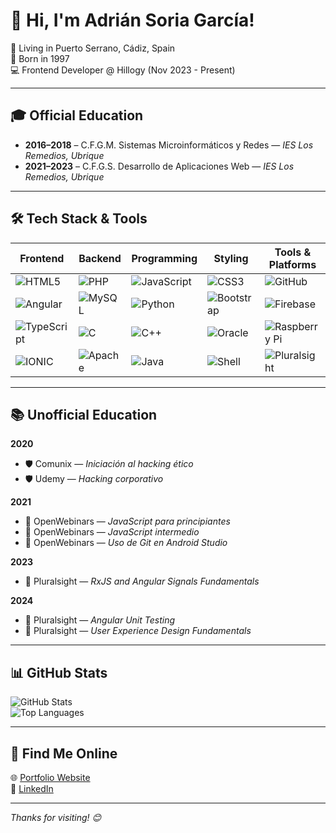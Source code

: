 # 👋 Hi, I'm Adrián Soria García!

📍 Living in Puerto Serrano, Cádiz, Spain  
🎂 Born in 1997  
💻 Frontend Developer @ Hillogy (Nov 2023 - Present)

---

## 🎓 Official Education

- **2016–2018** – C.F.G.M. Sistemas Microinformáticos y Redes — *IES Los Remedios, Ubrique*  
- **2021–2023** – C.F.G.S. Desarrollo de Aplicaciones Web — *IES Los Remedios, Ubrique*

---

## 🛠️ Tech Stack & Tools

| Frontend | Backend | Programming | Styling | Tools & Platforms |
| -------- | ------- | ----------- | ------- | ----------------- |
| ![HTML5](https://img.shields.io/badge/html5-%23E34F26.svg?logo=html5&logoColor=white) | ![PHP](https://img.shields.io/badge/php-%23777BB4.svg?logo=php&logoColor=white) | ![JavaScript](https://img.shields.io/badge/javascript-%23323330.svg?logo=javascript) | ![CSS3](https://img.shields.io/badge/css3-%231572B6.svg?logo=css3&logoColor=white) | ![GitHub](https://img.shields.io/badge/github-%23121011.svg?logo=github) |
| ![Angular](https://img.shields.io/badge/angular-%23DD0031.svg?logo=angular&logoColor=white) | ![MySQL](https://img.shields.io/badge/mysql-%2300000f.svg?logo=mysql&logoColor=white) | ![Python](https://img.shields.io/badge/python-%2314354C.svg?logo=python&logoColor=white) | ![Bootstrap](https://img.shields.io/badge/bootstrap-%23563D7C.svg?logo=bootstrap&logoColor=white) | ![Firebase](https://img.shields.io/badge/firebase-%23039BE5.svg?logo=firebase) |
| ![TypeScript](https://img.shields.io/badge/-typescript-blue?logo=typescript&logoColor=white) | ![C](https://img.shields.io/badge/c-%2300599C.svg?logo=c&logoColor=white) | ![C++](https://img.shields.io/badge/c++-%2300599C.svg?logo=c%2B%2B&logoColor=white) | ![Oracle](https://img.shields.io/badge/oracle-%23F00000.svg?logo=oracle&logoColor=white) | ![Raspberry Pi](https://img.shields.io/badge/-Raspberry%20Pi-C51A4A?logo=raspberry-pi) |
| ![IONIC](https://img.shields.io/badge/ionic-eeeeee?logo=ionic&logoColor=black) | ![Apache](https://img.shields.io/badge/apache-%23D42029.svg?logo=apache&logoColor=white) | ![Java](https://img.shields.io/badge/java-%23ED8B00.svg?logo=java&logoColor=white) | ![Shell](https://img.shields.io/badge/c%23-%23239120.svg?logo=c-sharp&logoColor=white) | ![Pluralsight](https://img.shields.io/badge/-Pluralsight-EE3057?logo=pluralsight&logoColor=white) |

---

## 📚 Unofficial Education

**2020**  
- 🛡️ Comunix — *Iniciación al hacking ético*  
- 🛡️ Udemy — *Hacking corporativo*

**2021**  
- 🧠 OpenWebinars — *JavaScript para principiantes*  
- 🧠 OpenWebinars — *JavaScript intermedio*  
- 🧠 OpenWebinars — *Uso de Git en Android Studio*

**2023**  
- 🎯 Pluralsight — *RxJS and Angular Signals Fundamentals*

**2024**  
- 🧪 Pluralsight — *Angular Unit Testing*  
- 🎨 Pluralsight — *User Experience Design Fundamentals*

---

## 📊 GitHub Stats

![GitHub Stats](https://github-readme-stats.vercel.app/api?username=adriansoriagarcia&show_icons=true&theme=default)  
![Top Languages](https://github-readme-stats.vercel.app/api/top-langs/?username=adriansoriagarcia&layout=compact)

---

## 🔗 Find Me Online

🌐 [Portfolio Website](https://adriansoriagarcia.github.io/)  
💼 [LinkedIn](https://www.linkedin.com/in/adrián-soria-garcía-11a37a229)

---

_Thanks for visiting! 😊_
